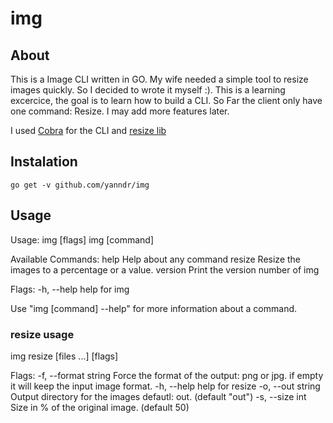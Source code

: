 # img

## About
This is a Image CLI written in GO. 
My wife needed a simple tool to resize images quickly. So I decided to wrote it myself :). This is a learning excercice, the goal is to learn how to build a CLI. So Far the client only have one command: Resize. I may add more features later.

I used [Cobra](https://github.com/spf13/cobra) for the CLI and [resize lib](https://github.com/nfnt/resize)

## Instalation
```
go get -v github.com/yanndr/img
```

## Usage
Usage:
  img [flags]
  img [command]

Available Commands:
  help        Help about any command
  resize      Resize the images to a percentage or a value.
  version     Print the version number of img

Flags:
  -h, --help   help for img

Use "img [command] --help" for more information about a command.

### resize usage
img resize [files ...] [flags]

Flags:
  -f, --format string   Force the format of the output: png or jpg. if empty it will keep the input image format.
  -h, --help            help for resize
  -o, --out string      Output directory for the images defautl: out. (default "out")
  -s, --size int        Size in % of the original image. (default 50)
